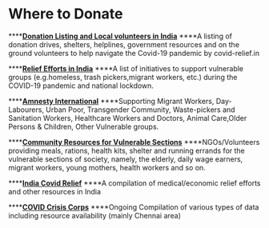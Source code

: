 # Where to Donate

\*\*\*\*[**Donation Listing and Local volunteers in India**](https://covid-relief.in/) ****A listing of donation drives, shelters, helplines, government resources and on the ground volunteers to help navigate the Covid-19 pandemic by covid-relief.in

\*\*\*\*[**Relief Efforts in India**](https://indiacovidrelief.github.io/) ****A list of initiatives to support vulnerable groups \(e.g.homeless, trash pickers,migrant workers, etc.\) during the COVID-19 pandemic and national lockdown.

\*\*\*\*[**Amnesty International**](https://amnesty.org.in/support-indias-most-vulnerable-fight-covid-19-a-list-of-fundraisers-you-can-donate-to/) ****Supporting Migrant Workers, Day-Labourers, Urban Poor, Transgender Community, Waste-pickers and Sanitation Workers, Healthcare Workers and Doctors, Animal Care,Older Persons & Children, Other Vulnerable groups.

\*\*\*\*[**Community Resources for Vulnerable Sections**](https://docs.google.com/spreadsheets/d/1eHnj37eolhylTgtAfaBAqcm-affPiBqp5Cka-UALLBI/view?usp=sharing) ****NGOs/Volunteers providing meals, rations, health kits, shelter and running errands for the vulnerable sections of society, namely, the elderly, daily wage earners, migrant workers, young mothers, health workers and so on.

\*\*\*\*[**India Covid Relief**](https://indiacovidrelief.com/) ****A compilation of medical/economic relief efforts and other resources in India

\*\*\*\*[**COVID Crisis Corps**](https://sites.google.com/view/covid-crisis-corps/home?fbclid=IwAR0ltAYAQ_2UVUpqYr7oLlTc5xJpSUcEpo7F5kp_Nb8Zki4PebuzceFLrHY) ****Ongoing Compilation of various types of data including resource availability \(mainly Chennai area\)



